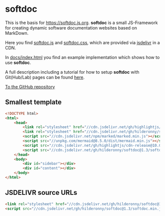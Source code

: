 # softdoc

This is the basis for https://softdoc.js.org. **softdoc** is a small JS-Framework for creating dynamic software documentation websites based on MarkDown.

Here you find [softdoc.js](softdoc.js) and [softdoc.css](softdoc.css), which are provided via [jsdelivr](https://www.jsdelivr.com/?docs=gh) in a CDN.

In [docs/index.html](docs/index.html) you find an example implementation which shows how to use **softdoc**.

A full description including a tutorial for how to setup **softdoc** with Git(Hub/Lab) pages can be found [here](https://softdoc.js.org).

[To the GitHub repository](https://github.com/hilderonny/softdoc)

## Smallest template

```html
<!DOCTYPE html>
<html>
    <head>
        <link rel="stylesheet" href="//cdn.jsdelivr.net/gh/highlightjs/cdn-release@10.0.0/build/styles/solarized-light.min.css">
        <link rel="stylesheet" href="//cdn.jsdelivr.net/gh/hilderonny/softdoc@1.3/softdoc.css">
        <script src="//cdn.jsdelivr.net/npm/marked/marked.min.js"></script>
        <script src="//unpkg.com/mermaid@8.5.0/dist/mermaid.min.js"></script>
        <script src="//cdn.jsdelivr.net/gh/highlightjs/cdn-release@10.0.0/build/highlight.min.js"></script>
        <script src="//cdn.jsdelivr.net/gh/hilderonny/softdoc@1.3/softdoc.min.js"></script>
    </head>
    <body>
        <div id="sidebar"></div>
        <div id="content"></div>
    </body>
</html>
```

## JSDELIVR source URLs

```html
<link rel="stylesheet" href="//cdn.jsdelivr.net/gh/hilderonny/softdoc@1.3/softdoc.css">
<script src="//cdn.jsdelivr.net/gh/hilderonny/softdoc@1.3/softdoc.min.js"></script>
```